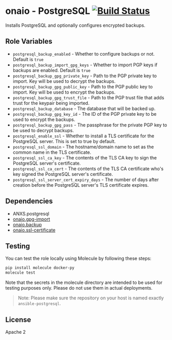 onaio - PostgreSQL [![Build Status](https://travis-ci.org/onaio/ansible-postgresql.svg?branch=master)](https://travis-ci.org/onaio/ansible-postgresql)
=========

Installs PostgreSQL and optionally configures encrypted backups.

Role Variables
--------------

- `postgresql_backup_enabled` - Whether to configure backups or not. Default is `true`
- `postgresql_backup_import_gpg_keys` - Whether to import PGP keys if backups are enabled. Default is `true`
- `postgresql_backup_gpg_private_key` - Path to the PGP private key to import. Key will be used to decrypt the backups.
- `postgresql_backup_gpg_public_key` - Path to the PGP public key to import. Key will be used to encrypt the backups.
- `postgresql_backup_gpg_trust_file` - Path to the PGP trust file that adds trust for the keypair being imported.
- `postgresql_backup_database` - The database that will be backed up.
- `postgresql_backup_gpg_key_id` - The ID of the PGP private key to be used to encrypt the backups.
- `postgresql_backup_gpg_pass` - The passphrase for the private PGP key to be used to decrypt backups.
- `postgresql_enable_ssl` - Whether to install a TLS certificate for the PostgreSQL server. This is set to true by default.
- `postgresql_ssl_domain` - The hostname/domain name to set as the common name in the TLS certificate.
- `postgresql_ssl_ca_key` - The contents of the TLS CA key to sign the PostgreSQL server's certificate.
- `postgresql_ssl_ca_cert` - The contents of the TLS CA certificate who's key signed the PostgreSQL server's certificate.
- `postgresql_ssl_server_cert_expiry_days` - The number of days after creation before the PostgreSQL server's TLS certificate expires.

Dependencies
------------

- ANXS.postgresql
- [onaio.gpg-import](https://github.com/onaio/ansible-gpg-import)
- [onaio.backup](https://github.com/onaio/ansible-backup)
- [onaio.ssl-certificate](https://github.com/onaio/ansible-ssl-certificate)

Testing
-------

You can test the role locally using Molecule by following these steps:

```sh
pip install molecule docker-py
molecule test
```

Note that the secrets in the molecule directory are intended to be used for testing purposes only. Please do not use them in actual deployments.

> Note: Please make sure the repository on your host is named exactly `ansible-postgresql`.

License
-------

Apache 2
